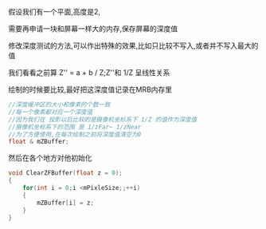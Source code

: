 假设我们有一个平面,高度是2,

需要再申请一块和屏幕一样大的内存,保存屏幕的深度值

修改深度测试的方法,可以作出特殊的效果,比如只比较不写入,或者并不写入最大的值

我们看看之前算 Z'' = a + b / Z;Z''和 1/Z 呈线性关系

绘制的时候要比较,最好把这深度值记录在MRB内存里

```cpp
//深度缓冲区的大小和像素的个数一致
//每一个像素都对应一个深度值
//因为我们在 投影以后比较的是摄像机坐标系下 1/Z 的值作为深度值
//摄像机坐标系下的范围 是 1/zFar~ 1/zNear
//为了方便使用,在每次绘制之前将深度值清空为0
float & mZBuffer;
```

然后在各个地方对他初始化

```cpp
void ClearZFBuffer(float z = 0);
{
    for(int i = 0;i <mPixleSize;;++i)
    {
        mZBuffer[i] = z;
	}
}
```



 